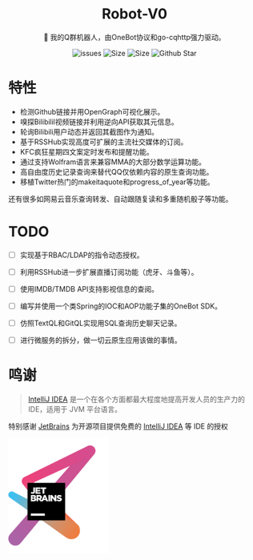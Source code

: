 <h1 align="center">Robot-V0</h1>
<p align="center">🤖️ 我的Q群机器人，由OneBot协议和go-cqhttp强力驱动。</p>

<p align="center">
    <a href="https://github.com/Sh-Zh-7/Robot-V0/issues" style="text-decoration:none" >
        <img src="https://img.shields.io/github/issues/Sh-Zh-7/Robot-V0?color=orange" alt="issues"/>
    </a>
    <a href="https://github.com/SSh-Zh-7/Robot-V0" style="text-decoration:none" >
        <img src="https://img.shields.io/github/repo-size/Sh-Zh-7/Robot-V0" alt="Size"/>
    </a>
    <a href="https://github.com/Sh-Zh-7/Robot-V0" style="text-decoration:none" >
        <img src="https://img.shields.io/github/license/Sh-Zh-7/Robot-V0" alt="Size"/>
    </a>
  	<a href="https://github.com/Sh-Zh-7/Robot-V0" style="text-decoration:none">
        <img src="https://img.shields.io/github/stars/Sh-Zh-7/Robot-V0?style=social" alt="Github Star"/>
    </a>
</p>

# 特性

- 检测Github链接并用OpenGraph可视化展示。
- 嗅探Bilibilil视频链接并利用逆向API获取其元信息。
- 轮询Bilibili用户动态并返回其截图作为通知。
- 基于RSSHub实现高度可扩展的主流社交媒体的订阅。
- KFC疯狂星期四文案定时发布和提醒功能。
- 通过支持Wolfram语言来兼容MMA的大部分数学运算功能。
- 高自由度历史记录查询来替代QQ仅依赖内容的原生查询功能。
- 移植Twitter热门的makeitaquote和progress_of_year等功能。

还有很多如网易云音乐查询转发、自动跟随复读和多重随机骰子等功能。



# TODO

- [ ] 实现基于RBAC/LDAP的指令动态授权。
- [ ] 利用RSSHub进一步扩展直播订阅功能（虎牙、斗鱼等）。
- [ ] 使用IMDB/TMDB API支持影视信息的查阅。
- [ ] 编写并使用一个类Spring的IOC和AOP功能子集的OneBot SDK。
- [ ] 仿照TextQL和GitQL实现用SQL查询历史聊天记录。
- [ ] 进行微服务的拆分，做一切云原生应用该做的事情。



# 鸣谢

> [IntelliJ IDEA](https://zh.wikipedia.org/zh-hans/IntelliJ_IDEA) 是一个在各个方面都最大程度地提高开发人员的生产力的 IDE，适用于 JVM 平台语言。

特别感谢 [JetBrains](https://www.jetbrains.com/) 为开源项目提供免费的 [IntelliJ IDEA](https://www.jetbrains.com/idea/) 等 IDE 的授权 

 [<img src="assets/jetbrains.png" width="200"/>](https://www.jetbrains.com/)

